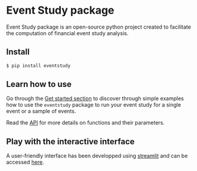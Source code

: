 # Event Study package

Event Study package is an open-source python project created 
to facilitate the computation of financial event study analysis.

## Install

```bash
$ pip install eventstudy
```

## Learn how to use

Go through the [Get started section](get_started.md) to discover through simple 
examples how to use the `eventstudy` package to run your event study for a single event or a sample of events.

Read the [API](api/index.md) for more details on functions and their parameters.

## Play with the interactive interface

A user-friendly interface has been developped using [streamlit](https://streamlit.io/) 
and can be accessed [here](http://192.168.43.141:8501).